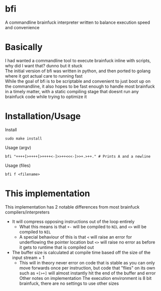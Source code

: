 # bfi
A commandline brainfuck interpreter written to balance execution speed and convenience
# Basically
I had wanted a commandline tool to execute brainfuck inline with scripts, why did I want that? dunno but it stuck  
The initial version of bfi was written in python, and then ported to golang where it got actual care to running fast  
While the goal of bfi is to be scriptable and convenient to just boot up on the commandline, it also hopes to be fast enough to handle most brainfuck in a timely matter, with a static compiling stage that doesnt run any brainfuck code while trying to optimize it  
# Installation/Usage
Install
```
sudo make install
```
Usage (argv)
```
bfi "++++[>++++[>++++<-]>>++<<<-]>>+.>++." # Prints A and a newline
```
Usage (files)
```
bfi f <filename>
```
# This implementation
This implementation has 2 notable differences from most brainfuck compilers/interpreters
- It will compress opposing instructions out of the loop entirely
  - What this means is that `+-` will be compiled to `NIL` and `<>` will be compiled to `NIL`
  - A special behaviour of this is that `<` will raise an error for underflowing the pointer location but `<>` will raise no error as before it gets to runtime that is compiled out
- The buffer size is calculated at compile time based off the size of the input stream + 1
  - This will in theory never error on code that is stable as you can only move forwards once per instruction, but code that "flies" on its own such as `+[>+]` will almost instantly hit the end of the buffer and error
Other notes on implementation
The execution environment is 8 bit brainfuck, there are no settings to use other sizes
 
